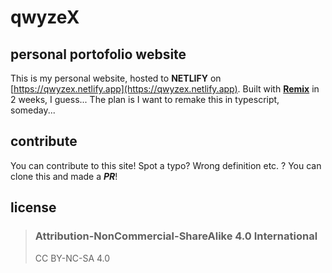 # qwyzeX

## personal portofolio website

This is my personal website, hosted to **NETLIFY** on [https://qwyzex.netlify.app](https://qwyzex.netlify.app). Built with [**Remix**](https://remix.run) in 2 weeks, I guess... The plan is I want to remake this in typescript, someday...

## contribute

You can contribute to this site! Spot a typo? Wrong definition etc. ? You can clone this and made a ***PR***!

## license

> ### Attribution-NonCommercial-ShareAlike 4.0 International
> 
> CC BY-NC-SA 4.0